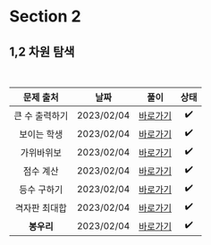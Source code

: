 # Section 2

## 1,2 차원 탐색

<br>

|   문제 출처    |    날짜    |         풀이          | 상태 |
| :------------: | :--------: | :-------------------: | :--: |
| 큰 수 출력하기 | 2023/02/04 | [바로가기](./0201.js) |  ✔️  |
|  보이는 학생   | 2023/02/04 | [바로가기](./0202.js) |  ✔️  |
|   가위바위보   | 2023/02/04 | [바로가기](./0203.js) |  ✔️  |
|   점수 계산    | 2023/02/04 | [바로가기](./0204.js) |  ✔️  |
|  등수 구하기   | 2023/02/04 | [바로가기](./0205.js) |  ✔️  |
| 격자판 최대합  | 2023/02/04 | [바로가기](./0206.js) |  ✔️  |
|   **봉우리**   | 2023/02/04 | [바로가기](./0207.js) |  ✔️  |
